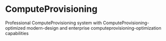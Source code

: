 # ComputeProvisioning
Professional ComputeProvisioning system with ComputeProvisioning-optimized modern-design and enterprise computeprovisioning-optimization capabilities
